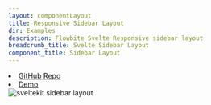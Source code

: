 ```yaml
---
layout: componentLayout
title: Responsive Sidebar Layout
dir: Examples
description: Flowbite Svelte Responsive sidebar layout
breadcrumb_title: Svelte Sidebar Layout
component_title: Sidebar Layout
---
```


<script>
  
  import { Img, A, List, Li } from '$lib';
</script>

<List tag="ul" class="space-y-1 my-4">
  <Li><A href="https://github.com/shinokada/flowbite-sveltekit-responsive-sidebar-layout">GitHub Repo</A></Li>
  <Li><A href="https://sveltekit-sidebar-layout.vercel.app/">Demo</A></Li>
</List>

<Img src="/images/sveltekit-sidebar-layout-optimized.png" alt="sveltekit sidebar layout" />

